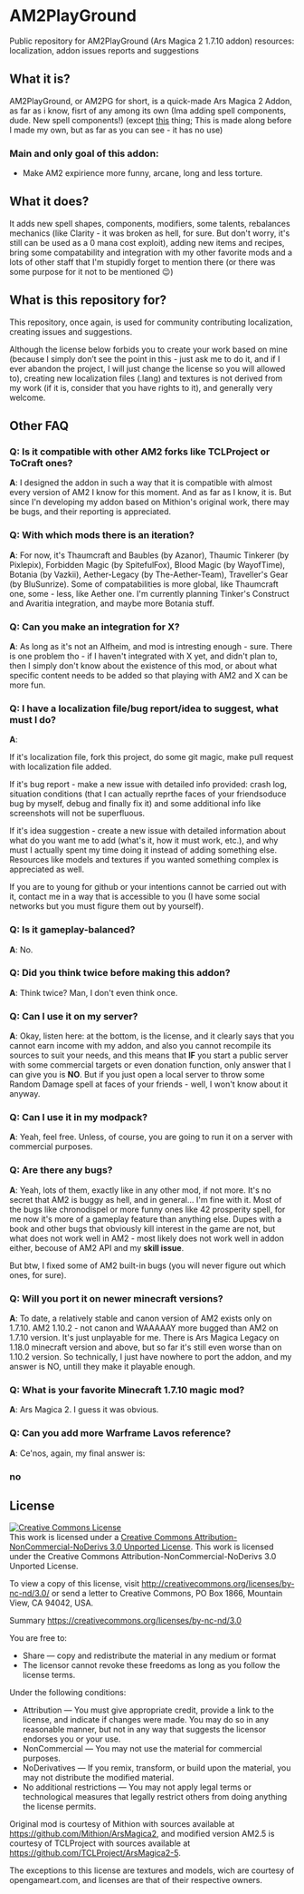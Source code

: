 # AM2PlayGround
Public repository for AM2PlayGround (Ars Magica 2 1.7.10 addon) resources: localization, addon issues reports and suggestions

## What it is?

AM2PlayGround, or AM2PG for short, is a quick-made Ars Magica 2 Addon, as far as i know, fisrt of any among its own (Ima adding spell components, dude. New spell components!) (except [this](https://github.com/Mithion/APIDemoMod) thing; This is made along before I made my own, but as far as you can see - it has no use)

### Main and only goal of this addon:
* Make AM2 expirience more funny, arcane, long and less torture.

## What it does?
It adds new spell shapes, components, modifiers, some talents, rebalances mechanics (like Clarity - it was broken as hell, for sure. But don't worry, it's still can be used as a 0 mana cost exploit), adding new items and recipes, bring some compatability and integration with my other favorite mods and a lots of other staff that I'm stupidly forget to mention there (or there was some purpose for it not to be mentioned 😉)

## What is this repository for?
This repository, once again, is used for community contributing localization, creating issues and suggestions.

Although the license below forbids you to create your work based on mine (because I simply don’t see the point in this - just ask me to do it, and if I ever abandon the project, I will just change the license so you will allowed to), creating new localization files (.lang) and textures is not derived from my work (if it is, consider that you have rights to it), and generally very welcome.

## Other FAQ
### <b>Q</b>: Is it compatible with other AM2 forks like TCLProject or ToCraft ones?

  <b>A</b>: I designed the addon in such a way that it is compatible with almost every version of AM2 I know for this moment. And as far as I know, it is. But since I'n developing my addon based on Mithion's original work, there may be bugs, and their reporting is appreciated.
### <b>Q</b>: With which mods there is an iteration?

  <b>A</b>: For now, it's Thaumcraft and Baubles (by Azanor), Thaumic Tinkerer (by Pixlepix), Forbidden Magic (by SpitefulFox), Blood Magic (by WayofTime), Botania (by Vazkii), Aether-Legacy (by The-Aether-Team), Traveller's Gear (by BluSunrize). Some of compatabilities is more global, like Thaumcraft one, some - less, like Aether one. I'm currently planning Tinker's Construct and Avaritia integration, and maybe more Botania stuff.
### <b>Q</b>: Can you make an integration for X?

  <b>A</b>: As long as it's not an Alfheim, and mod is intresting enough - sure. There is one problem tho - if I haven't integrated with X yet, and didn't plan to, then I simply don't know about the existence of this mod, or about what specific content needs to be added so that playing with AM2 and X can be more fun.
### <b>Q</b>: I have a localization file/bug report/idea to suggest, what must I do?

  <b>A</b>:

  If it's localization file, fork this project, do some git magic, make pull request with localization file added.

  If it's bug report - make a new issue with detailed info provided: crash log, situation conditions (that I can actually reprthe faces of your friendsoduce bug by myself, debug and finally fix it) and some additional info like screenshots will not be superfluous.

  If it's idea suggestion - create a new issue with detailed information about what do you want me to add (what's it, how it must work, etc.), and why must I actually spent my time doing it instead of adding something else. Resources like models and textures if you wanted something complex is appreciated as well.
  
  If you are to young for github or your intentions cannot be carried out with it, contact me in a way that is accessible to you (I have some social networks but you must figure them out by yourself).
### <b>Q</b>: Is it gameplay-balanced?

  <b>A</b>: No.
### <b>Q</b>: Did you think twice before making this addon?

  <b>A</b>: Think twice? Man, I don't even think once.
### <b>Q</b>: Can I use it on my server?

  <b>A</b>: Okay, listen here: at the bottom, is the license, and it clearly says that you cannot earn income with my addon, and also you cannot recompile its sources to suit your needs, and this means that <b>IF</b> you start a public server with some commercial targets or even donation function, only answer that I can give you is <b>NO</b>. But if you just open a local server to throw some Random Damage spell at faces of your friends - well, I won't know about it anyway.
### <b>Q</b>: Can I use it in my modpack?

  <b>A</b>: Yeah, feel free. Unless, of course, you are going to run it on a server with commercial purposes.
### <b>Q</b>: Are there any bugs?

  <b>A</b>: Yeah, lots of them, exactly like in any other mod, if not more. It's no secret that AM2 is buggy as hell, and in general... I'm fine with it.
  Most of the bugs like chronodispel or more funny ones like 42 prosperity spell, for me now it's more of a gameplay feature than anything else.
  Dupes with a book and other bugs that obviously kill interest in the game are not, but what does not work well in AM2 - most likely does not work well in addon either, becouse of AM2 API and my <b>skill issue</b>.

  But btw, I fixed some of AM2 built-in bugs (you will never figure out which ones, for sure).
### <b>Q</b>: Will you port it on newer minecraft versions?

  <b>A</b>: To date, a relatively stable and canon version of AM2 exists only on 1.7.10. AM2 1.10.2 - not canon and WAAAAAY more bugged than AM2 on 1.7.10 version. It's just unplayable for me. There is Ars Magica Legacy on 1.18.0 minecraft version and above, but so far it's still even worse than on 1.10.2 version. So technically, I just have nowhere to port the addon, and my answer is NO, untill they make it playable enough.
### <b>Q</b>: What is your favorite Minecraft 1.7.10 magic mod?

  <b>A</b>: Ars Magica 2. I guess it was obvious.
### <b>Q</b>: Can you add more Warframe Lavos reference?

  <b>A</b>: Ce'nos, again, my final answer is:
### no

## License
<a rel="license" href="http://creativecommons.org/licenses/by-nc-nd/3.0/"><img alt="Creative Commons License" style="border-width:0" src="https://i.creativecommons.org/l/by-nc-nd/3.0/88x31.png" /></a><br />This work is licensed under a <a rel="license" href="http://creativecommons.org/licenses/by-nc-nd/3.0/">Creative Commons Attribution-NonCommercial-NoDerivs 3.0 Unported License</a>.
This work is licensed under the Creative Commons Attribution-NonCommercial-NoDerivs 3.0 Unported License. 

To view a copy of this license, visit http://creativecommons.org/licenses/by-nc-nd/3.0/ or send a letter to Creative Commons, PO Box 1866, Mountain View, CA 94042, USA.

Summary
https://creativecommons.org/licenses/by-nc-nd/3.0

You are free to:
* Share — copy and redistribute the material in any medium or format
* The licensor cannot revoke these freedoms as long as you follow the license terms.

Under the following conditions:
* Attribution — You must give appropriate credit, provide a link to the license, and indicate if changes were made. You may do so in any reasonable manner, but not in any way that suggests the licensor endorses you or your use.
* NonCommercial — You may not use the material for commercial purposes.
* NoDerivatives — If you remix, transform, or build upon the material, you may not distribute the modified material.
* No additional restrictions — You may not apply legal terms or technological measures that legally restrict others from doing anything the license permits.

Original mod is courtesy of Mithion with sources available at https://github.com/Mithion/ArsMagica2, and modified version AM2.5 is courtesy of TCLProject with sources available at https://github.com/TCLProject/ArsMagica2-5.

The exceptions to this license are textures and models, wich are courtesy of opengameart.com, and licenses are that of their respective owners.
